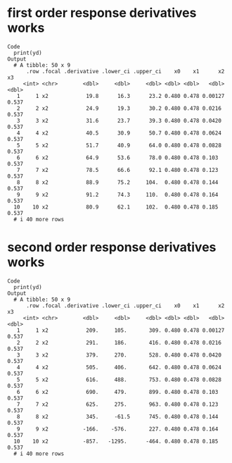 # first order response derivatives works

    Code
      print(yd)
    Output
      # A tibble: 50 x 9
          .row .focal .derivative .lower_ci .upper_ci    x0    x1      x2    x3
         <int> <chr>        <dbl>     <dbl>     <dbl> <dbl> <dbl>   <dbl> <dbl>
       1     1 x2            19.8      16.3      23.2 0.480 0.478 0.00127 0.537
       2     2 x2            24.9      19.3      30.2 0.480 0.478 0.0216  0.537
       3     3 x2            31.6      23.7      39.3 0.480 0.478 0.0420  0.537
       4     4 x2            40.5      30.9      50.7 0.480 0.478 0.0624  0.537
       5     5 x2            51.7      40.9      64.0 0.480 0.478 0.0828  0.537
       6     6 x2            64.9      53.6      78.0 0.480 0.478 0.103   0.537
       7     7 x2            78.5      66.6      92.1 0.480 0.478 0.123   0.537
       8     8 x2            88.9      75.2     104.  0.480 0.478 0.144   0.537
       9     9 x2            91.2      74.3     110.  0.480 0.478 0.164   0.537
      10    10 x2            80.9      62.1     102.  0.480 0.478 0.185   0.537
      # i 40 more rows

# second order response derivatives works

    Code
      print(yd)
    Output
      # A tibble: 50 x 9
          .row .focal .derivative .lower_ci .upper_ci    x0    x1      x2    x3
         <int> <chr>        <dbl>     <dbl>     <dbl> <dbl> <dbl>   <dbl> <dbl>
       1     1 x2            209.     105.       309. 0.480 0.478 0.00127 0.537
       2     2 x2            291.     186.       416. 0.480 0.478 0.0216  0.537
       3     3 x2            379.     270.       528. 0.480 0.478 0.0420  0.537
       4     4 x2            505.     406.       642. 0.480 0.478 0.0624  0.537
       5     5 x2            616.     488.       753. 0.480 0.478 0.0828  0.537
       6     6 x2            690.     479.       899. 0.480 0.478 0.103   0.537
       7     7 x2            625.     275.       963. 0.480 0.478 0.123   0.537
       8     8 x2            345.     -61.5      745. 0.480 0.478 0.144   0.537
       9     9 x2           -166.    -576.       227. 0.480 0.478 0.164   0.537
      10    10 x2           -857.   -1295.      -464. 0.480 0.478 0.185   0.537
      # i 40 more rows

